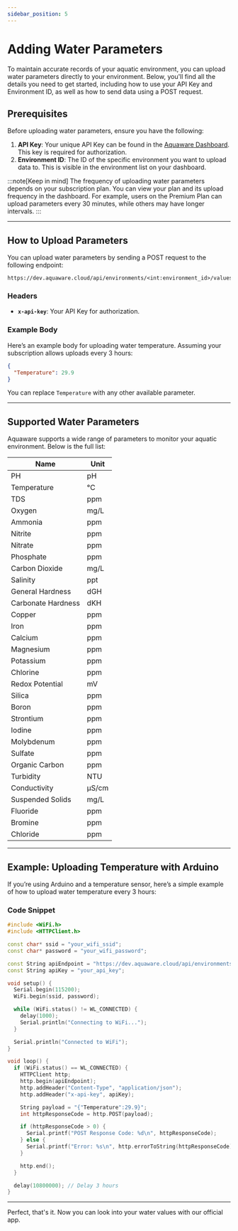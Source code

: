 ```yaml
---
sidebar_position: 5
---
```


# Adding Water Parameters

To maintain accurate records of your aquatic environment, you can upload water parameters directly to your environment. Below, you'll find all the details you need to get started, including how to use your API Key and Environment ID, as well as how to send data using a POST request.

## Prerequisites

Before uploading water parameters, ensure you have the following:

1. **API Key**: Your unique API Key can be found in the [Aquaware Dashboard](https://aquaware.cloud/dashboard). This key is required for authorization.
2. **Environment ID**: The ID of the specific environment you want to upload data to. This is visible in the environment list on your dashboard.

:::note[Keep in mind]
The frequency of uploading water parameters depends on your subscription plan. You can view your plan and its upload frequency in the dashboard. For example, users on the Premium Plan can upload parameters every 30 minutes, while others may have longer intervals.
:::

---

## How to Upload Parameters

You can upload water parameters by sending a POST request to the following endpoint:

```
https://dev.aquaware.cloud/api/environments/<int:environment_id>/values/
```

### Headers

- **`x-api-key`**: Your API Key for authorization.

### Example Body

Here’s an example body for uploading water temperature. Assuming your subscription allows uploads every 3 hours:

```json
{
  "Temperature": 29.9
}
```

You can replace `Temperature` with any other available parameter.

---

## Supported Water Parameters

Aquaware supports a wide range of parameters to monitor your aquatic environment. Below is the full list:

| Name               | Unit  |
| ------------------ | ----- |
| PH                 | pH    |
| Temperature        | °C    |
| TDS                | ppm   |
| Oxygen             | mg/L  |
| Ammonia            | ppm   |
| Nitrite            | ppm   |
| Nitrate            | ppm   |
| Phosphate          | ppm   |
| Carbon Dioxide     | mg/L  |
| Salinity           | ppt   |
| General Hardness   | dGH   |
| Carbonate Hardness | dKH   |
| Copper             | ppm   |
| Iron               | ppm   |
| Calcium            | ppm   |
| Magnesium          | ppm   |
| Potassium          | ppm   |
| Chlorine           | ppm   |
| Redox Potential    | mV    |
| Silica             | ppm   |
| Boron              | ppm   |
| Strontium          | ppm   |
| Iodine             | ppm   |
| Molybdenum         | ppm   |
| Sulfate            | ppm   |
| Organic Carbon     | ppm   |
| Turbidity          | NTU   |
| Conductivity       | µS/cm |
| Suspended Solids   | mg/L  |
| Fluoride           | ppm   |
| Bromine            | ppm   |
| Chloride           | ppm   |

---

## Example: Uploading Temperature with Arduino

If you’re using Arduino and a temperature sensor, here’s a simple example of how to upload water temperature every 3 hours:

### Code Snippet

```cpp
#include <WiFi.h>
#include <HTTPClient.h>

const char* ssid = "your_wifi_ssid";
const char* password = "your_wifi_password";

const String apiEndpoint = "https://dev.aquaware.cloud/api/environments/<Environment_ID>/values/";
const String apiKey = "your_api_key";

void setup() {
  Serial.begin(115200);
  WiFi.begin(ssid, password);

  while (WiFi.status() != WL_CONNECTED) {
    delay(1000);
    Serial.println("Connecting to WiFi...");
  }

  Serial.println("Connected to WiFi");
}

void loop() {
  if (WiFi.status() == WL_CONNECTED) {
    HTTPClient http;
    http.begin(apiEndpoint);
    http.addHeader("Content-Type", "application/json");
    http.addHeader("x-api-key", apiKey);

    String payload = "{"Temperature":29.9}";
    int httpResponseCode = http.POST(payload);

    if (httpResponseCode > 0) {
      Serial.printf("POST Response Code: %d\n", httpResponseCode);
    } else {
      Serial.printf("Error: %s\n", http.errorToString(httpResponseCode).c_str());
    }

    http.end();
  }

  delay(10800000); // Delay 3 hours
}
```

---

Perfect, that's it. Now you can look into your water values with our official app.

